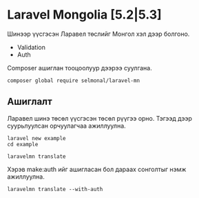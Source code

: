 # Laravel Mongolia [5.2|5.3]

Шинээр үүсгэсэн Ларавел төслийг Монгол хэл дээр болгоно. 
 - Validation
 - Auth

Composer ашиглан тооцоолуур дээрээ суулгана. 

```
composer global require selmonal/laravel-mn
```

## Ашиглалт

Ларавел шинэ төсөл үүсгэсэн төсөл рүүгээ орно. Тэгээд дээр суурьлуулсан орчуулагчаа ажиллуулна.

```
laravel new example
cd example

laravelmn translate
```

Хэрэв make:auth ийг ашигласан бол дараах сонголтыг нэмж ажиллуулна.

```
laravelmn translate --with-auth
```

